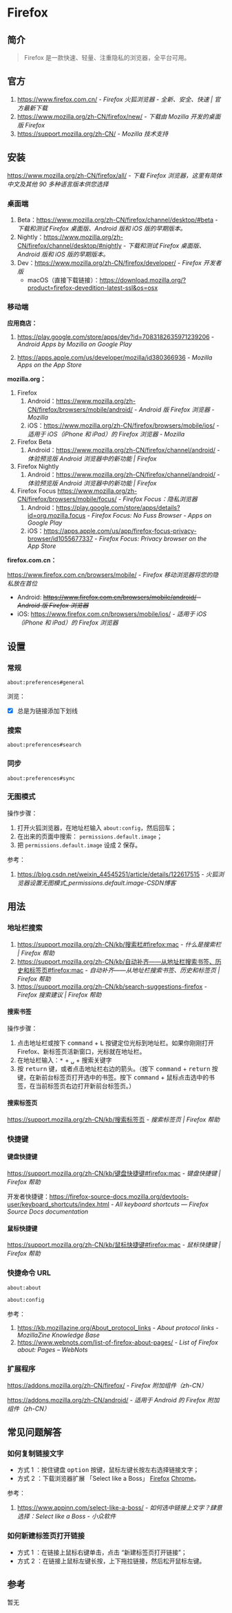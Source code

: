 # Firefox

## 简介

> Firefox 是一款快速、轻量、注重隐私的浏览器，全平台可用。

## 官方

1. https://www.firefox.com.cn/ - *Firefox 火狐浏览器 - 全新、安全、快速 | 官方最新下载*
2. https://www.mozilla.org/zh-CN/firefox/new/ - *下载由 Mozilla 开发的桌面版 Firefox*
3. https://support.mozilla.org/zh-CN/ - *Mozilla 技术支持*

## 安装

https://www.mozilla.org/zh-CN/firefox/all/ - *下载 Firefox 浏览器，这里有简体中文及其他 90 多种语言版本供您选择*

### 桌面端

1. Beta：https://www.mozilla.org/zh-CN/firefox/channel/desktop/#beta - *下载和测试 Firefox 桌面版、Android 版和 iOS 版的早期版本。*
2. Nightly：https://www.mozilla.org/zh-CN/firefox/channel/desktop/#nightly - *下载和测试 Firefox 桌面版、Android 版和 iOS 版的早期版本。*
3. Dev：https://www.mozilla.org/zh-CN/firefox/developer/ - *Firefox 开发者版*
    - macOS（直接下载链接）：https://download.mozilla.org/?product=firefox-devedition-latest-ssl&os=osx

### 移动端

**应用商店：**

1. https://play.google.com/store/apps/dev?id=7083182635971239206 - *Android Apps by Mozilla on Google Play*

2. https://apps.apple.com/us/developer/mozilla/id380366936 - *Mozilla Apps on the App Store*

**mozilla.org：**

1. Firefox
    1. Android：https://www.mozilla.org/zh-CN/firefox/browsers/mobile/android/ - *Android 版 Firefox 浏览器 - Mozilla*
    2. iOS：https://www.mozilla.org/zh-CN/firefox/browsers/mobile/ios/ - *适用于 iOS（iPhone 和 iPad）的 Firefox 浏览器 - Mozilla*
2. Firefox Beta
   1. Android：https://www.mozilla.org/zh-CN/firefox/channel/android/ - *体验预览版 Android 浏览器中的新功能 | Firefox*
3. Firefox Nightly
   1. Android：https://www.mozilla.org/zh-CN/firefox/channel/android/ - *体验预览版 Android 浏览器中的新功能 | Firefox*
4. Firefox Focus
    https://www.mozilla.org/zh-CN/firefox/browsers/mobile/focus/ - *Firefox Focus：隐私浏览器*
    1. Android：https://play.google.com/store/apps/details?id=org.mozilla.focus - *Firefox Focus: No Fuss Browser - Apps on Google Play*
    2. iOS：https://apps.apple.com/us/app/firefox-focus-privacy-browser/id1055677337 - *Firefox Focus: Privacy browser on the App Store*

**firefox.com.cn：**

<https://www.firefox.com.cn/browsers/mobile/> - *Firefox 移动浏览器将您的隐私放在首位*
- Android: ~~https://www.firefox.com.cn/browsers/mobile/android/ - *Android 版 Firefox 浏览器*~~
- iOS: https://www.firefox.com.cn/browsers/mobile/ios/ - *适用于 iOS（iPhone 和 iPad）的 Firefox 浏览器*

## 设置

### 常规

```uri
about:preferences#general
```

浏览：

- [x] 总是为链接添加下划线

### 搜索

```uri
about:preferences#search
```

### 同步

```uri
about:preferences#sync
```

### 无图模式

操作步骤：

1. 打开火狐浏览器，在地址栏输入 `about:config`，然后回车；
2. 在出来的页面中搜索： `permissions.default.image`；
3. 把 `permissions.default.image` 设成 2 保存。

参考：

1. https://blog.csdn.net/weixin_44545251/article/details/122617515 - *火狐浏览器设置无图模式_permissions.default.image-CSDN博客*

## 用法

### 地址栏搜索

1. <https://support.mozilla.org/zh-CN/kb/搜索栏#firefox:mac> - *什么是搜索栏 | Firefox 帮助*
2. <https://support.mozilla.org/zh-CN/kb/自动补齐——从地址栏搜索书签、历史和标签页#firefox:mac> - *自动补齐——从地址栏搜索书签、历史和标签页 | Firefox 帮助*
3. <https://support.mozilla.org/zh-CN/kb/search-suggestions-firefox> - *Firefox 搜索建议 | Firefox 帮助*

#### 搜索书签

操作步骤：

1. 点击地址栏或按下 <kbd>command</kbd> + <kbd>L</kbd> 按键定位光标到地址栏。如果你刚刚打开 Firefox、新标签页活新窗口，光标就在地址栏。
2. 在地址栏输入：<kbd>*</kbd> + <kbd>␣</kbd> + 搜索关键字
3. 按 <kbd>return</kbd> 键，或者点击地址栏右边的箭头。（按下 <kbd>command</kbd> + <kbd>return</kbd> 按键，在新前台标签页打开选中的书签。按下 <kbd>command</kbd> + 鼠标点击选中的书签，在当前标签页右边打开新前台标签页。）

#### 搜索标签页

<https://support.mozilla.org/zh-CN/kb/搜索标签页> - *搜索标签页 | Firefox 帮助*

### 快捷键

#### 键盘快捷键

https://support.mozilla.org/zh-CN/kb/键盘快捷键#firefox:mac - *键盘快捷键 | Firefox 帮助*

开发者快捷键：https://firefox-source-docs.mozilla.org/devtools-user/keyboard_shortcuts/index.html - *All keyboard shortcuts — Firefox Source Docs documentation*

#### 鼠标快捷键

https://support.mozilla.org/zh-CN/kb/鼠标快捷键#firefox:mac - *鼠标快捷键 | Firefox 帮助*

### 快捷命令 URL

```bash
about:about
```

```bash
about:config
```

参考：


1. https://kb.mozillazine.org/About_protocol_links - *About protocol links - MozillaZine Knowledge Base*
2. https://www.webnots.com/list-of-firefox-about-pages/ - *List of Firefox about: Pages – WebNots*

### 扩展程序

https://addons.mozilla.org/zh-CN/firefox/ - *Firefox 附加组件（zh-CN）*

https://addons.mozilla.org/zh-CN/android/ - *适用于 Android 的 Firefox 附加组件（zh-CN）*

## 常见问题解答

### 如何复制链接文字

- 方式 1 ：按住键盘 <kbd>option</kbd> 按键，鼠标左键长按左右选择链接文字；
- 方式 2 ：下载浏览器扩展 「Select like a Boss」 [Firefox](https://addons.mozilla.org/zh-CN/firefox/addon/select-like-a-boss/) [Chrome](https://www.crxsoso.com/webstore/detail/mbnnmpmcijodolgeejegcijdamonganh)。

参考：

1. https://www.appinn.com/select-like-a-boss/ - *如何选中链接上文字？肆意选择：Select like a Boss - 小众软件*

### 如何新建标签页打开链接

- 方式 1 ：在链接上鼠标右键单击，点击 “新建标签页打开链接”；
- 方式 2 ：在链接上鼠标左键长按，上下拖拉链接，然后松开鼠标左键。

## 参考

暂无
